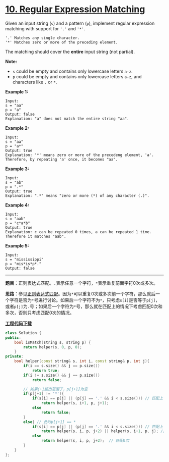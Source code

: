 # [10. Regular Expression Matching](<https://leetcode.com/problems/regular-expression-matching/>)

Given an input string (`s`) and a pattern (`p`), implement regular expression matching with support for `'.'` and `'*'`.

```
'.' Matches any single character.
'*' Matches zero or more of the preceding element.
```

The matching should cover the **entire** input string (not partial).

**Note:**

- `s` could be empty and contains only lowercase letters `a-z`.
- `p` could be empty and contains only lowercase letters `a-z`, and characters like `.` or `*`.

**Example 1:**

```
Input:
s = "aa"
p = "a"
Output: false
Explanation: "a" does not match the entire string "aa".
```

**Example 2:**

```
Input:
s = "aa"
p = "a*"
Output: true
Explanation: '*' means zero or more of the precedeng element, 'a'. Therefore, by repeating 'a' once, it becomes "aa".
```

**Example 3:**

```
Input:
s = "ab"
p = ".*"
Output: true
Explanation: ".*" means "zero or more (*) of any character (.)".
```

**Example 4:**

```
Input:
s = "aab"
p = "c*a*b"
Output: true
Explanation: c can be repeated 0 times, a can be repeated 1 time. Therefore it matches "aab".
```

**Example 5:**

```
Input:
s = "mississippi"
p = "mis*is*p*."
Output: false
```

-----

**题目**：正则表达式匹配。`.`表示任意一个字符，`*`表示重复前面字符0次或多次。

**思路**：参见[正则表达式匹配](https://www.nowcoder.com/questionTerminal/45327ae22b7b413ea21df13ee7d6429c)。因为`*`可以重复0次或多次前一个字符，那么就后一个字符是否为`*`号进行讨论。如果后一个字符不为`*`，只考虑`s[i]`是否等于`p[j]`，或者`p[j]`为`.`号；如果后一个字符为`*`号，那么就在匹配上的情况下考虑匹配0次和多次，否则只考虑匹配0次的情况。

[**工程代码下载**](https://github.com/shenkh/leetcode)

```cpp
class Solution {
public:
    bool isMatch(string s, string p) {
        return helper(s, 0, p, 0);
    }
private:
    bool helper(const string& s, int i, const string& p, int j){
        if(i == s.size() && j == p.size())
            return true;
        if(i != s.size() && j == p.size())
            return false;

        // 如果j+1超出范围了，p[j+1]为空
        if(p[j+1] != '*'){
            if(s[i] == p[j] || (p[j] == '.' && i < s.size())) // 匹配上
                return helper(s, i+1, p, j+1);
            else
                return false;
        }
        else{ // 此时p[j+1] == *
            if(s[i] == p[j] || (p[j] == '.' && i < s.size())) // 匹配上
                return helper(s, i, p, j+2) || helper(s, i+1, p, j); // 匹配0次，匹配多次
            else
                return helper(s, i, p, j+2);  // 匹配0次
        }
    }
};
```

